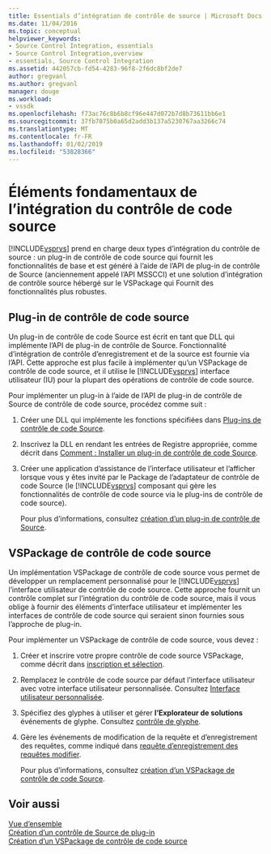 ```yaml
---
title: Essentials d’intégration de contrôle de source | Microsoft Docs
ms.date: 11/04/2016
ms.topic: conceptual
helpviewer_keywords:
- Source Control Integration, essentials
- Source Control Integration,overview
- essentials, Source Control Integration
ms.assetid: 442057cb-fd54-4283-96f8-2f6dc8bf2de7
author: gregvanl
ms.author: gregvanl
manager: douge
ms.workload:
- vssdk
ms.openlocfilehash: f73ac76c8b6b8cf96e447d072b7d8b73611bb6e1
ms.sourcegitcommit: 37fb7075b0a65d2add3b137a5230767aa3266c74
ms.translationtype: MT
ms.contentlocale: fr-FR
ms.lasthandoff: 01/02/2019
ms.locfileid: "53828366"
---
```

# <a name="source-control-integration-essentials"></a>Éléments fondamentaux de l’intégration du contrôle de code source
[!INCLUDE[vsprvs](../../code-quality/includes/vsprvs_md.md)] prend en charge deux types d’intégration du contrôle de source : un plug-in de contrôle de code source qui fournit les fonctionnalités de base et est généré à l’aide de l’API de plug-in de contrôle de Source (anciennement appelé l’API MSSCCI) et une solution d’intégration de contrôle source hébergé sur le VSPackage qui Fournit des fonctionnalités plus robustes.  
  
## <a name="source-control-plug-in"></a>Plug-in de contrôle de code source  
 Un plug-in de contrôle de code Source est écrit en tant que DLL qui implémente l’API de plug-in de contrôle de Source. Fonctionnalité d’intégration de contrôle d’enregistrement et de la source est fournie via l’API. Cette approche est plus facile à implémenter qu’un VSPackage de contrôle de code source, et il utilise le [!INCLUDE[vsprvs](../../code-quality/includes/vsprvs_md.md)] interface utilisateur (IU) pour la plupart des opérations de contrôle de code source.  
  
 Pour implémenter un plug-in à l’aide de l’API de plug-in de contrôle de Source de contrôle de code source, procédez comme suit :  
  
1. Créer une DLL qui implémente les fonctions spécifiées dans [Plug-ins de contrôle de code Source](../../extensibility/source-control-plug-ins.md).  
  
2. Inscrivez la DLL en rendant les entrées de Registre appropriée, comme décrit dans [Comment : Installer un plug-in de contrôle de code Source](../../extensibility/internals/how-to-install-a-source-control-plug-in.md).  
  
3. Créer une application d’assistance de l’interface utilisateur et l’afficher lorsque vous y êtes invité par le Package de l’adaptateur de contrôle de code Source (le [!INCLUDE[vsprvs](../../code-quality/includes/vsprvs_md.md)] composant qui gère les fonctionnalités de contrôle de code source via le plug-ins de contrôle de code source).  
  
   Pour plus d’informations, consultez [création d’un plug-in de contrôle de Source](../../extensibility/internals/creating-a-source-control-plug-in.md).  
  
## <a name="source-control-vspackage"></a>VSPackage de contrôle de code source  
 Un implémentation VSPackage de contrôle de code source vous permet de développer un remplacement personnalisé pour le [!INCLUDE[vsprvs](../../code-quality/includes/vsprvs_md.md)] l’interface utilisateur de contrôle de code source. Cette approche fournit un contrôle complet sur l’intégration du contrôle de code source, mais il vous oblige à fournir des éléments d’interface utilisateur et implémenter les interfaces de contrôle de code source qui seraient sinon fournies sous l’approche de plug-in.  
  
 Pour implémenter un VSPackage de contrôle de code source, vous devez :  
  
1. Créer et inscrire votre propre contrôle de code source VSPackage, comme décrit dans [inscription et sélection](../../extensibility/internals/registration-and-selection-source-control-vspackage.md).  
  
2. Remplacez le contrôle de code source par défaut l’interface utilisateur avec votre interface utilisateur personnalisée. Consultez [Interface utilisateur personnalisée](../../extensibility/internals/custom-user-interface-source-control-vspackage.md).  
  
3. Spécifiez des glyphes à utiliser et gérer **l’Explorateur de solutions** événements de glyphe. Consultez [contrôle de glyphe](../../extensibility/internals/glyph-control-source-control-vspackage.md).  
  
4. Gère les événements de modification de la requête et d’enregistrement des requêtes, comme indiqué dans [requête d’enregistrement des requêtes modifier](../../extensibility/internals/query-edit-query-save-source-control-vspackage.md).  
  
   Pour plus d’informations, consultez [création d’un VSPackage de contrôle de code Source](../../extensibility/internals/creating-a-source-control-vspackage.md).  
  
## <a name="see-also"></a>Voir aussi  
 [Vue d’ensemble](../../extensibility/internals/source-control-integration-overview.md)   
 [Création d’un contrôle de Source de plug-in](../../extensibility/internals/creating-a-source-control-plug-in.md)   
 [Création d’un VSPackage de contrôle de code source](../../extensibility/internals/creating-a-source-control-vspackage.md)